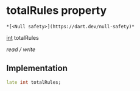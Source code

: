 


# totalRules property




    *[<Null safety>](https://dart.dev/null-safety)*


[int](https://api.flutter.dev/flutter/dart-core/int-class.html) totalRules
  
_read / write_






## Implementation

```dart
late int totalRules;


```







